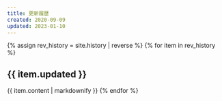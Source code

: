 ```yaml
---
title: 更新履歴
created: 2020-09-09
updated: 2023-01-10
---
```

{% assign rev_history = site.history | reverse %}
{% for item in rev_history %}
## <a name="{{ item.updated }}">{{ item.updated }}</a>
{{ item.content | markdownify }}
{% endfor %}
